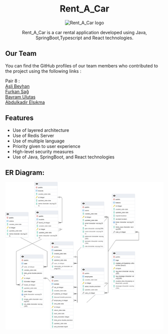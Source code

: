 <div align="center">
<h1>
<b>Rent_A_Car</b>
</h1>
  <img width="300" src="https://raw.githubusercontent.com/aslibeyhan/P8Rent/main/public/assets/logo.png" alt="Rent_A_Car logo">
  <p>Rent_A_Car is a car rental application developed using Java, SpringBoot,Typescript and React technologies.</p>
</div>

## Our Team

You can find the GitHub profiles of our team members who contributed to the project using the following links :
<br>

Pair 8 :
<br>
[Asli Beyhan](https://github.com/aslibeyhan)
<br>
[Furkan Sağ](https://github.com/frknsagg/)
<br>
[Bayram Ulutaş](https://github.com/byulutas)
<br>
[Abdulkadir Elsıkma](https://github.com/Homunculum)

## Features
- Use of layered architecture
- Use of Redis Server
- Use of multiple language
- Priority given to user experience
- High-level security measures
- Use of Java, SpringBoot, and React technologies

## ER Diagram:
![imgage](https://raw.githubusercontent.com/aslibeyhan/rent-a-car-v1/master/rentACarV1.png)